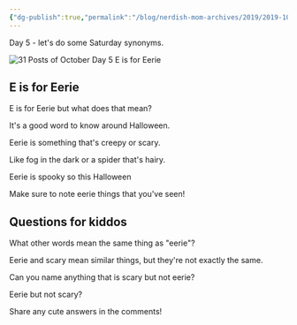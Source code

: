 ```yaml
---
{"dg-publish":true,"permalink":"/blog/nerdish-mom-archives/2019/2019-10-05-e-is-for-eerie/","title":"E is for Eerie"}
---
```



Day 5 - let's do some Saturday synonyms.

![31 Posts of October Day 5 E is for Eerie](/img/user/Assets/20191005_012207_00008886680369012060288.png)

## E is for Eerie

E is for Eerie but what does that mean?

It's a good word to know around Halloween.

Eerie is something that's creepy or scary.

Like fog in the dark or a spider that's hairy.

Eerie is spooky so this Halloween

Make sure to note eerie things that you've seen!

## Questions for kiddos

What other words mean the same thing as "eerie"?

Eerie and scary mean similar things, but they're not exactly the same.

Can you name anything that is scary but not eerie?

Eerie but not scary?

Share any cute answers in the comments!
